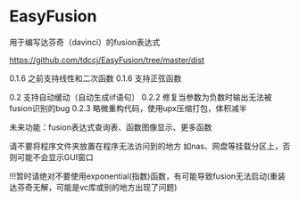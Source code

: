 # EasyFusion
用于编写达芬奇（davinci）的fusion表达式

https://github.com/tdccj/EasyFusion/tree/master/dist

0.1.6 之前支持线性和二次函数
0.1.6 支持正弦函数

0.2 支持自动缓动（自动生成iif语句）
0.2.2 修复当参数为负数时输出无法被fusion识别的bug
0.2.3 略微重构代码，使用upx压缩打包，体积减半

未来功能：fusion表达式查询表、函数图像显示、更多函数

请不要将程序文件夹放置在程序无法访问到的地方
如nas、网盘等挂载分区上，否则可能不会显示GUI窗口

!!!暂时请绝对不要使用exponential(指数)函数，有可能导致fusion无法启动(重装达芬奇无解，可能是vc库或别的地方出现了问题)